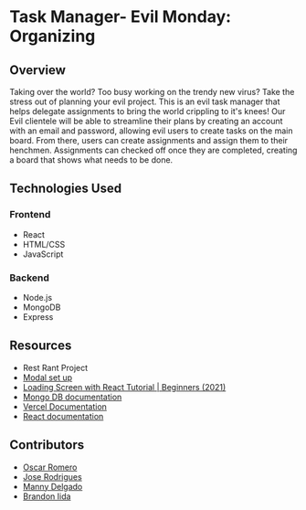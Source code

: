 # Task Manager- Evil Monday: Organizing 

## Overview

Taking over the world? Too busy working on the trendy new virus? Take the stress out of planning your evil project. This is an evil task manager that helps delegate assignments to bring the world crippling to it's knees! Our Evil clientele will be able to streamline their plans by creating an account with an email and password, allowing evil users to create tasks on the main board. From there, users can create assignments and assign them to their henchmen. Assignments can checked off once they are completed, creating a board that shows what needs to be done.

## Technologies Used

### Frontend
- React
- HTML/CSS
- JavaScript

### Backend
- Node.js
- MongoDB
- Express

## Resources
- Rest Rant Project
- [Modal set up](https://www.youtube.com/watch?v=D5oswSO9y-k&t=446s)
- [Loading Screen with React Tutorial | Beginners (2021)](https://www.youtube.com/watch?v=SR8755C0bME&list=LL&index=7&t=387s)
- [Mongo DB documentation](https://www.mongodb.com/docs/atlas/getting-started/)
- [Vercel Documentation](https://vercel.com/docs)
- [React documentation](https://legacy.reactjs.org/docs/getting-started.html)


## Contributors
- [Oscar Romero](https://github.com/oromero7153)
- [Jose Rodrigues](https://github.com/jorodrig96)
- [Manny Delgado](https://github.com/MannyGDP)
- [Brandon Iida](https://github.com/oallelsefailo)